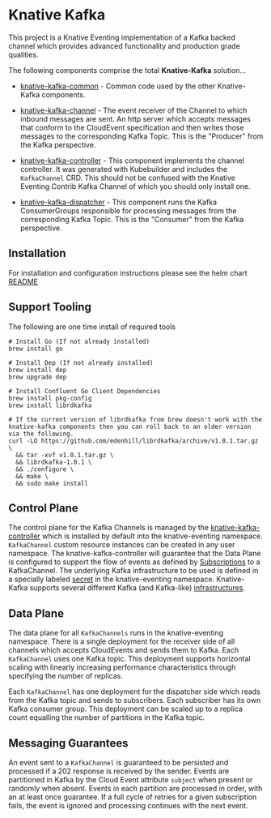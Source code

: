 # Knative Kafka

This project is a Knative Eventing implementation of a Kafka backed channel which provides advanced functionality and
production grade qualities.

The following components comprise the total **Knative-Kafka** solution...

- [knative-kafka-common](./components/common/README.md) - Common code used by the other Knative-Kafka components.

- [knative-kafka-channel](./components/channel/README.md) - The event receiver of the Channel to which inbound
messages are sent.  An http server which accepts messages that conform to the CloudEvent specification and then writes
those messages to the corresponding Kafka Topic. This is the "Producer" from the Kafka perspective.
    
- [knative-kafka-controller](./components/controller/README.md) - This component implements the channel controller.  It
was generated with Kubebuilder and includes the `KafkaChannel` CRD. This should not be confused with the 
Knative Eventing Contrib Kafka Channel of which you should only install one.

- [knative-kafka-dispatcher](./components/dispatcher/README.md) - This component runs the Kafka ConsumerGroups
responsible for processing messages from the corresponding Kafka Topic.  This is the "Consumer" from the Kafka
perspective.

## Installation

For installation and configuration instructions please see the helm chart [README](./resources/README.md)

## Support Tooling

The following are one time install of required tools
```
# Install Go (If not already installed)
brew install go

# Install Dep (If not already installed)
brew install dep
brew upgrade dep

# Install Confluent Go Client Dependencies
brew install pkg-config
brew install librdkafka

# If the current version of librdkafka from brew doesn't work with the knative-kafka components then you can roll back to an older version via the following.
curl -LO https://github.com/edenhill/librdkafka/archive/v1.0.1.tar.gz \
  && tar -xvf v1.0.1.tar.gz \
  && librdkafka-1.0.1 \
  && ./configure \
  && make \
  && sudo make install
```
## Control Plane

The control plane for the Kafka Channels is managed by the [knative-kafka-controller](./components/controller/README.md)
which is installed by default into the knative-eventing namespace. `KafkaChannel` custom resource instances can be created in any user
namespace. The knative-kafka-controller will guarantee that the Data Plane is configured to support the flow of events as
defined by [Subscriptions](https://knative.dev/docs/reference/eventing/#messaging.knative.dev/v1alpha1.Subscription) to
a KafkaChannel.  The underlying Kafka infrastructure to be used is defined in a specially
labeled [secret](./resources/README.md#Credentials) in the knative-eventing namespace.  Knative-Kafka supports several
different Kafka (and Kafka-like) [infrastructures](./resources/README.md#Kafka%20Providers).

## Data Plane

The data plane for all `KafkaChannels` runs in the knative-eventing namespace.  There is a single deployment for the
receiver side of all channels which accepts CloudEvents and sends them to Kafka.  Each `KafkaChannel` uses one Kafka topic.
This deployment supports horizontal scaling with linearly increasing performance characteristics through specifying the number of replicas.

Each `KafkaChannel` has one deployment for the dispatcher side which reads from the Kafka topic and sends to subscribers.
Each subscriber has its own Kafka consumer group. This deployment can be scaled up to a replica count equalling the
number of partitions in the Kafka topic.

## Messaging Guarantees

An event sent to a `KafkaChannel` is guaranteed to be persisted and processed if a 202 response is received by the sender.
Events are partitioned in Kafka by the Cloud Event attribute `subject` when present or randomly when absent.  Events
in each partition are processed in order, with an at least once guarantee. If a full cycle of retries for a given
subscription fails, the event is ignored and processing continues with the next event.